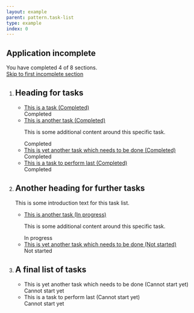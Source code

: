 ```yaml
---
layout: example
parent: pattern.task-list
type: example
index: 0
---
```

<main class="ds_layout ds_layout--article">
    <div class="ds_layout__content">
        <h2 class="ds_h3">Application incomplete</h2>
        <p>You have completed 4 of 8 sections. <br>
        <a href="#task5">Skip to first incomplete section</a></p>
        <ol class="ds_task-list-group  ds_task-list-group--ordered">
            <li class="ds_task-list-group__section">
                <h2 class="ds_task-list-heading">Heading for tasks</h2>
                <ul class="ds_task-list">
                    <li class="ds_task-list__task">
                        <div class="ds_task-list__task-details">
                            <a class="ds_task-list__task-link" href="#">This is a task <span class="visually-hidden">(Completed)</span></a>
                        </div>
                        <div class="ds_task-list__task-status  ds_task-list__task-status--complete" aria-hidden="true">Completed</div>
                    </li>
                    <li class="ds_task-list__task">
                        <div class="ds_task-list__task-details">
                            <a class="ds_task-list__task-link" href="#">This is another task <span class="visually-hidden">(Completed)</span></a>
                            <p class="ds_task-list__task-summary">This is some additional content around this specific task.</p>
                        </div>
                        <div class="ds_task-list__task-status  ds_task-list__task-status--complete" aria-hidden="true">Completed</div>
                    </li>
                    <li class="ds_task-list__task">
                        <div class="ds_task-list__task-details">
                            <a class="ds_task-list__task-link" href="#">This is yet another task which needs to be done <span class="visually-hidden">(Completed)</span></a>
                        </div>
                        <div class="ds_task-list__task-status  ds_task-list__task-status--complete" aria-hidden="true">Completed</div>
                    </li>
                    <li class="ds_task-list__task">
                        <div class="ds_task-list__task-details">
                            <a class="ds_task-list__task-link" href="#">This is a task to perform last <span class="visually-hidden">(Completed)</span></a>
                        </div>
                        <div class="ds_task-list__task-status  ds_task-list__task-status--complete" aria-hidden="true">Completed</div>
                    </li>
                </ul>
            </li>
            <li class="ds_task-list-group__section">
                <h2 class="ds_task-list-heading">Another heading for further tasks</h2>
                <p class="ds_task-list-intro">This is some introduction text for this task list.</p>
                <ul class="ds_task-list">
                    <li class="ds_task-list__task">
                        <div class="ds_task-list__task-details">
                            <a class="ds_task-list__task-link" href="#">This is another task <span class="visually-hidden">(In progress)</span></a>
                            <p class="ds_task-list__task-summary">This is some additional content around this specific task.</p>
                        </div>
                        <div class="ds_task-list__task-status" aria-hidden="true">In progress</div>
                    </li>
                    <li class="ds_task-list__task">
                        <div class="ds_task-list__task-details">
                            <a class="ds_task-list__task-link" href="#">This is yet another task which needs to be done <span class="visually-hidden">(Not started)</span></a>
                        </div>
                        <div class="ds_task-list__task-status" aria-hidden="true">Not started</div>
                    </li>
                </ul>
            </li>
            <li class="ds_task-list-group__section">
                <h2 class="ds_task-list-heading">A final list of tasks</h2>
                <ul class="ds_task-list">
                    <li class="ds_task-list__task">
                        <div class="ds_task-list__task-details">
                            This is yet another task which needs to be done <span class="visually-hidden">(Cannot start yet)</span>
                        </div>
                        <div class="ds_task-list__task-status" aria-hidden="true">Cannot start yet</div>
                    </li>
                    <li class="ds_task-list__task">
                        <div class="ds_task-list__task-details">
                            This is a task to perform last <span class="visually-hidden">(Cannot start yet)</span>
                        </div>
                        <div class="ds_task-list__task-status" aria-hidden="true">Cannot start yet</div>
                    </li>
                </ul>
            </li>
        </ol>
    </div>
</main>